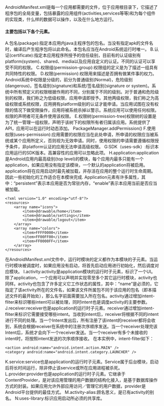 AndroidManifest.xml是每一个应用都需要的文件，位于应用根目录下，它描述了程序包的全局变量，包括暴露的应用组件(activities,services等等)和为每个组件的实现类，什么样的数据可以操作，以及在什么地方运行。 
#### 主要包括以下各个元素。 
A.包名(package):指定本应用内java主程序包的包名。当没有指定apk的文件名时，编译后产生程序包将以此命名。本包名应当在Android系统运行时唯一。 
B.认证(certificate):指定本应用程序所授予的信任级别，目前有的认证级别有platform(system)、shared、media以及应用自定义的认证。不同的认证可以享受不同的权限。 
C.权限组(permission-group):权限组的定义是为了描述一组具有共同特性的权限。 
D.权限(permission):权限用来描述是否拥有做某件事的权力。Android系统中权限是分级的，前分为普通级别(Normal)，危险级别(dangerous)，签名级别(signature)和系统/签名级别(signature or system)。系统中所有预定义的权限根据作用的不同，分别属于不同的级别。对于普通和危险级别的权限，我们称之为低级权限，应用申请即授予。其他两级权限，我们称之为高级权限或系统权限，应用拥有platform级别的认证才能申请。当应用试图在没有权限的情况下做受限操作，应用将被系统杀掉以警示。系统应用可以使用任何权限。权限的声明者可无条件使用该权限。 
E.权限树(permission-tree)权限树的设置是为了统一管理一组权限，声明于该树下的权限所有者归属该应用。系统提供了API，应用可以在运行时动态添加。 PackageManager.addPermission() 
F.使用权限(uses-permission):应用需要的权限应当在此处申请，所申请的权限应当被系统或某个应用所定义，否则视为无效申请。同时，使用权限的申请需要遵循权限授予条件，非platform认证的应用无法申请高级权限。 
G:SDK（uses-sdk）:标识本应用运行的SDK版本。高兼容性的应用可以忽略此项。 
H.application:application是Android应用内最高级别(top level)的模块，每个应用内最多只能有一个application，如果应用没有指定该模块，一个默认的application将被启用。application将在应用启动时最先被加载，并存活在应用的整个运行时生命周期。因此一些初始化的工作适合在本模块完成. Application元素有许多属性，其中：“persistent”表示本应用是否为常驻内存，“enable”表示本应用当前是否应当被加载。 
```  
<?xml version="1.0" encoding="utf-8"?> 
<resources> 
    <array name="icons">
        <item>@drawable/home</item>
        <item>@drawable/settings</item>
        <item>@drawable/logout</item>
    </array>
    <array name="colors">
        <item>FFFF0000</item>
        <item>FF00FF00</item>
        <item>FF0000FF</item>
    </array>
</resources>
```
在AndroidManifest.xml文件中，运行时模块的定义都作为本模块的子元素。当运行时模块被调度时，如果应用没有启动，将首先启动应用进行初始化，然后调度对应模块。 
I.activity:activity是application模块的运行时子元素，标识了一个UI。除了application，一个应用可以声明并实现零至多个其它运行时模块，activity也同样。activity也包含了许多定义它工作状态的属性，其中：“name”是必须的，它指定了该activity所在的文件名，如果该文件所属包不同于该应用的包名（即本描述文件的最开始处），那么名字前面需要加入所在包名。activity通过增加intent-fliter来标识哪些intent可以被处理，同时intent也是调度activity的主要参数。
J.receiver:receiver也是application的运行时子元素。receiver通过增加intent-fliter来标识它需要接受哪些intent。当收到intent后，receiver将根据不同的intent进行不同的处理。当一个Intent发出后，所有注册了该intent的receiver都将会收到，系统会根据receiver在系统中的注册次序顺序发送。当一个receiver处理完该Intent后，系统才会向下一个receiver发送。当一个receiver有多个未接收的intent时，将按照intent发送的次序顺序接收。 
在本实例中，intent-filter如下：
```   
<action android:name="android.intent.action.MAIN" /> 
<category android:name="android.intent.category.LAUNCHER" /> 
```
K.service:service也是application的运行时子元素。Service属于后台模块，启动后将长时间运行，除非停止该service或所在应用进程被杀死。 
L.provider:provider也是application的运行时子元素。它继承于ContentProvider，是对该应用管理的用户数据的结构化接入，是基于数据库操作方式的封装。如果应用允许外部应用访问／管理它的用户数据，provider是Android平台提供的最佳方式。 
M.activity-alias:顾名思义，是已有activity的别名。 
N:uses-library:标识应用启动所必须的共享库。